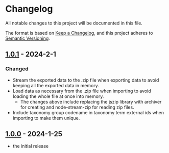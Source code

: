 # Changelog

All notable changes to this project will be documented in this file.

The format is based on [Keep a Changelog](https://keepachangelog.com/en/1.0.0/),
and this project adheres to [Semantic Versioning](https://semver.org/spec/v2.0.0.html).

## [1.0.1](https://github.com/kontent-ai/data-ops/compare/1.0.0...1.0.1) - 2024-2-1

### Changed

- Stream the exported data to the .zip file when exporting data to avoid keeping all the exported data in memory.
- Load data as necessary from the .zip file when importing to avoid loading the whole file at once into memory.
  - The changes above include replacing the jszip library with archiver for creating and node-stream-zip for reading zip files.
- Include taxonomy group codename in taxonomy term external ids when importing to make them unique.

## [1.0.0](https://github.com/kontent-ai/data-ops/tree/1.0.0) - 2024-1-25

- the initial release
